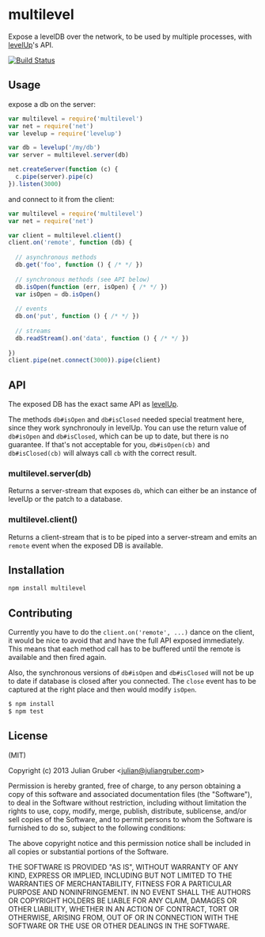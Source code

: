 # multilevel

Expose a levelDB over the network, to be used by multiple processes,
with [levelUp](https://github.com/rvagg/node-levelup)'s API.

[![Build Status](https://travis-ci.org/juliangruber/multilevel.png?branch=master)](https://travis-ci.org/juliangruber/multilevel)

## Usage

expose a db on the server:

```js
var multilevel = require('multilevel')
var net = require('net')
var levelup = require('levelup')

var db = levelup('/my/db')
var server = multilevel.server(db)

net.createServer(function (c) {
  c.pipe(server).pipe(c)
}).listen(3000)
```

and connect to it from the client:

```js
var multilevel = require('multilevel')
var net = require('net')

var client = multilevel.client()
client.on('remote', function (db) {
  
  // asynchronous methods
  db.get('foo', function () { /* */ })
  
  // synchronous methods (see API below)
  db.isOpen(function (err, isOpen) { /* */ })
  var isOpen = db.isOpen()
  
  // events
  db.on('put', function () { /* */ })
  
  // streams
  db.readStream().on('data', function () { /* */ })
  
})
client.pipe(net.connect(3000)).pipe(client)
```

## API

The exposed DB has the exact same API as
[levelUp](https://github.com/rvagg/node-levelup).

The methods `db#isOpen` and `db#isClosed` needed special treatment here,
since they work synchronouly in levelUp. You can use the return value of
`db#isOpen` and `db#isClosed`, which can be up to date, but there is no guarantee.
If that's not acceptable for you, `db#isOpen(cb)` and `db#isClosed(cb)` will always
call `cb` with the correct result.

### multilevel.server(db)

Returns a server-stream that exposes `db`, which can either be an instance of
levelUp or the patch to a database. 

### multilevel.client()

Returns a client-stream that is to be piped into a server-stream and emits an
`remote` event when the exposed DB is available.

## Installation

```bash
npm install multilevel
```

## Contributing

Currently you have to do the `client.on('remote', ...)` dance on the client, it
would be nice to avoid that and have the full API exposed immediately. This
means that each method call has to be buffered until the remote is available and
then fired again.

Also, the synchronous versions of `db#isOpen` and `db#isClosed` will not be up to
date if database is closed after you connected. The `close` event has to be captured
at the right place and then would modify `isOpen`.

```bash
$ npm install
$ npm test
```

## License

(MIT)

Copyright (c) 2013 Julian Gruber &lt;julian@juliangruber.com&gt;

Permission is hereby granted, free of charge, to any person obtaining a copy of this software and associated documentation files (the "Software"), to deal in the Software without restriction, including without limitation the rights to use, copy, modify, merge, publish, distribute, sublicense, and/or sell copies of the Software, and to permit persons to whom the Software is furnished to do so, subject to the following conditions:

The above copyright notice and this permission notice shall be included in all copies or substantial portions of the Software.

THE SOFTWARE IS PROVIDED "AS IS", WITHOUT WARRANTY OF ANY KIND, EXPRESS OR IMPLIED, INCLUDING BUT NOT LIMITED TO THE WARRANTIES OF MERCHANTABILITY, FITNESS FOR A PARTICULAR PURPOSE AND NONINFRINGEMENT. IN NO EVENT SHALL THE AUTHORS OR COPYRIGHT HOLDERS BE LIABLE FOR ANY CLAIM, DAMAGES OR OTHER LIABILITY, WHETHER IN AN ACTION OF CONTRACT, TORT OR OTHERWISE, ARISING FROM, OUT OF OR IN CONNECTION WITH THE SOFTWARE OR THE USE OR OTHER DEALINGS IN THE SOFTWARE.
